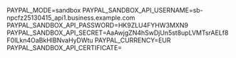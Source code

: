 PAYPAL_MODE=sandbox
PAYPAL_SANDBOX_API_USERNAME=sb-npcfz25130415_api1.business.example.com
PAYPAL_SANDBOX_API_PASSWORD=HK9ZLU4FYHW3MXN9
PAYPAL_SANDBOX_API_SECRET=AaAwjgZN4hSwDjUn5st8upLVMTsrAELf8F0ILkn4OaBkHlBNvaHyDWtu
PAYPAL_CURRENCY=EUR
PAYPAL_SANDBOX_API_CERTIFICATE=
